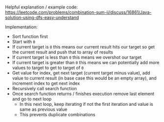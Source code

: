 Helpful explanation / example code: https://leetcode.com/problems/combination-sum-ii/discuss/16861/Java-solution-using-dfs-easy-understand

Implementation:

* Sort function first
* Start with `0`
* If current target is `0` this means our current result hits our target so get the current result and push that to array of results
* If current target is less than `0` this means we overshot our target
* If current target is greater than `0` this means we can potentially add more values to target to get to target of `0`
* Get value for index, get next target (current target minus value), add value to current result (in base case this would be an empty array), and increment index to get next index
* Recursively call search function
* Once search function returns / finishes execution remove last element and go to next loop
  * In this next loop, keep iterating if not the first iteration and value is same as previous value
  * This prevents duplicate combinations
